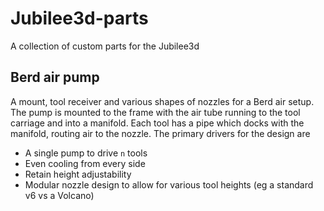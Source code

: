# Jubilee3d-parts
A collection of custom parts for the Jubilee3d

## Berd air pump

A mount, tool receiver and various shapes of nozzles for a Berd air setup. The pump is mounted to the frame with the air tube running to the tool carriage and into a manifold. Each tool has a pipe which docks with the manifold, routing air to the nozzle.
The primary drivers for the design are

* A single pump to drive `n` tools
* Even cooling from every side
* Retain height adjustability
* Modular nozzle design to allow for various tool heights (eg a standard v6 vs a Volcano)

